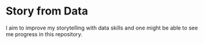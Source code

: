 # Story from Data
I aim to improve my storytelling with data skills and one might be able to see me progress in this repository.
